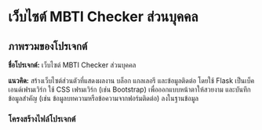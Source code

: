 # เว็บไซต์ MBTI Checker ส่วนบุคคล

## ภาพรวมของโปรเจกต์

**ชื่อโปรเจกต์:** เว็บไซต์ MBTI Checker ส่วนบุคคล

**แนวคิด:** สร้างเว็บไซต์ส่วนตัวที่แสดงผลงาน บล็อก แกลเลอรี และข้อมูลติดต่อ โดยใช้ Flask เป็นเบ็คเอนด์เฟรมเวิร์ก ใช้ CSS เฟรมเวิร์ก (เช่น Bootstrap) เพื่อออกแบบหน้าตาให้สวยงาม และบันทึกข้อมูลสำคัญ (เช่น ข้อมูลบทความหรือข้อความจากฟอร์มติดต่อ) ลงในฐานข้อมูล

### โครงสร้างไฟล์โปรเจกต์
